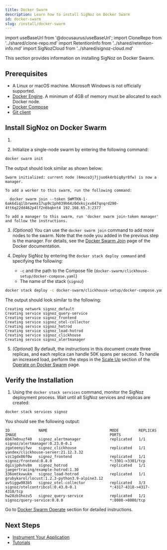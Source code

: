 ```yaml
---
title: Docker Swarm
description: Learn how to install SigNoz on Docker Swarm
id: docker-swarm
slug: /install/docker-swarm
---
```


import useBaseUrl from '@docusaurus/useBaseUrl';
import CloneRepo from '../shared/clone-repo.md'
import RetentionInfo from '../shared/retention-info.md'
import SigNozCloud from '../shared/signoz-cloud.md'

<SigNozCloud />

This section provides information on installing SigNoz on Docker Swarm.

## Prerequisites

<!-- Double-check if this list is comprehensive about memory, disk space, etc. -->
<!-- This section should focus on SigNoz, hence we could assume that Docker Swarm is already installed, similar to the Docker Standalone or Kubernetes sections. Not sure why we show to initialize a swarm or add more nodes here.  -->

- A Linux or macOS machine. Microsoft Windows is not officially supported.
- [Docker Engine](https://docs.docker.com/get-docker/). A minimum of 4GB of memory
must be allocated to each Docker node.
- [Docker Compose](https://docs.docker.com/compose/install/)
- [Git client](https://desktop.github.com/)

## Install SigNoz on Docker Swarm
    
1. <CloneRepo />

2. Initialize a single-node swarm by entering the following command:
  ```bash
docker swarm init
  ```

  The output should look similar as shown below:
  ```output
  Swarm initialized: current node (6muco3j7jjuo6k4rbiq8yr8fw) is now a manager.

  To add a worker to this swarm, run the following command:

    docker swarm join --token SWMTKN-1-6ak6diq1lbrwemx17up9c1ph039h64z0dxksjxv647qnqrd290-4tt6q22dd462p4lf2n6bqbnt4 192.168.65.3:2377

  To add a manager to this swarm, run 'docker swarm join-token manager' and follow the instructions.
  ```

3. _(Optional)_ You can use the `docker swarm join` command to add more nodes to the swarm. Note that the node you added in the previous step is the manager. For details, see the [Docker Swarm Join](https://docs.docker.com/engine/reference/commandline/swarm_join/) page of the Docker documentation.

4. Deploy SigNoz by entering the `docker stack deploy command` and specifying the following:
   - `-c` and the path to the Compose file (`docker-swarm/clickhouse-setup/docker-compose.yaml`)
   - The name of the stack (`signoz`)
  ```bash
docker stack deploy -c docker-swarm/clickhouse-setup/docker-compose.yaml signoz
  ```
  
  The output should look similar to the following:

  ```output
  Creating network signoz_default
  Creating service signoz_query-service
  Creating service signoz_frontend
  Creating service signoz_otel-collector
  Creating service signoz_hotrod
  Creating service signoz_load-hotrod
  Creating service signoz_clickhouse
  Creating service signoz_alertmanager
  ```

5. _(Optional)_ By default, the instructions in this document create three replicas, and each replica can handle 50K spans per second. To handle an increased load, perform the steps in the [Scale Up](/docs/operate/docker-swarm/#scale-up) section of the [Operate on Docker Swarm](/docs/operate/docker-swarm/) page.

## Verify the Installation

1. Using the `docker stack services` command, monitor the SigNoz deployment process. Wait until all SigNoz services and replicas are created:

  ```bash
docker stack services signoz
  ```

  You should see the following output:

  ```output
  ID             NAME                            MODE         REPLICAS   IMAGE                                          PORTS
  6b67m0nuzf40   signoz_alertmanager             replicated   1/1        signoz/alertmanager:0.23.0-0.1
  zgateenyifwv   signoz_clickhouse               replicated   1/1        yandex/clickhouse-server:21.12.3.32
  vzc1gdx86f0w   signoz_frontend                 replicated   1/1        signoz/frontend:0.8.0                          *:3301->3301/tcp
  dgisjp0vhv8m   signoz_hotrod                   replicated   1/1        jaegertracing/example-hotrod:1.30
  336omtkvwukm   signoz_load-hotrod              replicated   1/1        grubykarol/locust:1.2.3-python3.9-alpine3.12
  av5iggw983b5   signoz_otel-collector           replicated   3/3        signoz/otelcontribcol:0.43.0-0.1               *:4317-4318->4317-4318/tcp
  hw28zb1hozu5   signoz_query-service            replicated   1/1        signoz/query-service:0.8.0                     *:8080->8080/tcp
  ```

Go to [Docker Swarm Operate](/docs/operate/docker-swarm) section for detailed instructions.

<RetentionInfo />

## Next Steps

- [Instrument Your Application](/docs/instrumentation/overview)
- [Tutorials](/docs/tutorials/)
